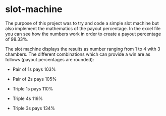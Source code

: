 # slot-machine

The purpose of this project was to try and code a simple slot machine but also implement the mathematics of the payout percentage. In the excel file you can see how the numbers work in order to create a payout percentage of 98.33%. 

The slot machine displays the results as number ranging from 1 to 4 with 3 chambers. The different combinations which can provide a win are as follows (payout percentages are rounded):

- Pair of 1s pays 103%

- Pair of 2s pays 105%

- Triple 1s pays 110%

- Triple 4s 119%

- Triple 3s pays 134%

